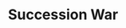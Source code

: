 ---
title:          Succession War
genre:          ancient
chinesetitle:   天命
previoustitle:  Heaven’s Will
episodes:       28
producer:       Chong Wai-Kin
unreleased:		true
broadcaststart: 2018-12-01
broadcastend:   
website:        
synopsis:       The rise and fall of dynasties and the changing of sovereigns are dictated by the Mandate of Heaven. HESHEN <small>(Ruco Chan)</small> dominates the court, with power in his hands and wealth that rivals the nation. He is a minister that is closer to imperial power than the Emperor. Emperor JIAQING <small>(Shaun Tam)</small> has the title, but no power; he falls victim to the times. He is a ruler that is further from power than ordinary citizens. Within 28 days, a battle between power and righteousness. Ultimately, will man prevail over the heavens, or is the Mandate of Heaven not to be violated?

fullname:       Xiaoherui
identity:       Empress
---